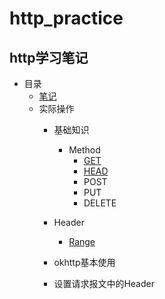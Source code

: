 # http_practice
## http学习笔记
* 目录
  * [笔记](https://github.com/sjxxcode/http_practice/tree/master/%E7%AC%94%E8%AE%B0)
  * 实际操作
    * 基础知识
      * Method
        * [GET](https://github.com/sjxxcode/http_practice/tree/master/src/main/java/com/sj/http_practice/okhttp/base_opration/get)
        * [HEAD](https://github.com/sjxxcode/http_practice/tree/master/src/main/java/com/sj/http_practice/okhttp/base_opration/head)
        * POST
        * PUT
        * DELETE
     * Header
        * [Range](https://github.com/sjxxcode/http_practice/tree/master/src/main/java/com/sj/http_practice/okhttp/base_opration/header/Range.java)

    * okhttp基本使用
    * 设置请求报文中的Header
    
    
